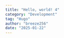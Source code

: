 ```yaml
---
title: "Hello, world! 4"
category: "Development"
tag: "Hugo"
author: "breeze256"
date: "2025-01-22"
---
```

